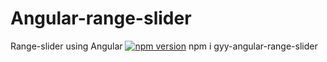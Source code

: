 # Angular-range-slider
Range-slider using Angular
[![npm version](https://img.shields.io/npm/v/gyy-angular-range-slider.svg)](https://www.npmjs.com/package/gyy-angular-range-slider)
npm i gyy-angular-range-slider
